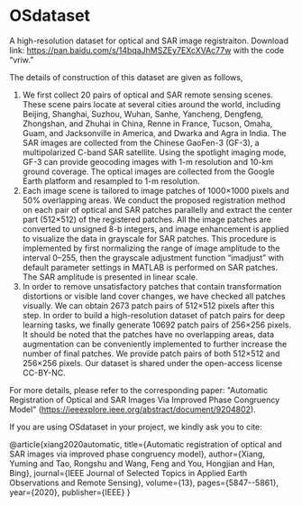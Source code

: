# OSdataset

A high-resolution dataset for optical and SAR image registraiton. Download link: https://pan.baidu.com/s/14bqaJhMSZEy7EXcXVAc77w with the code “vriw.”

The details of construction of this dataset are given as follows,
1) We first collect 20 pairs of optical and SAR remote sensing scenes. These scene pairs locate at several cities around the world, including Beijing, Shanghai, Suzhou, Wuhan, Sanhe, Yancheng, Dengfeng, Zhongshan, and Zhuhai in China, Renne in France, Tucson, Omaha, Guam, and Jacksonville in America, and Dwarka and Agra in India. The SAR images are collected from the Chinese GaoFen-3 (GF-3), a multipolarized C-band SAR satellite. Using the spotlight imaging mode, GF-3 can provide geocoding images with 1-m resolution and 10-km ground coverage. The optical images are collected from the Google Earth platform and resampled to 1-m resolution.
2) Each image scene is tailored to image patches of 1000×1000 pixels and 50% overlapping areas. We conduct the proposed registration method on each pair of optical and SAR patches parallelly and extract the center part (512×512) of the registered patches. All the image patches are converted to unsigned 8-b integers, and image enhancement is applied to visualize the data in grayscale for SAR patches. This procedure is implemented by first normalizing the range of image amplitude to the interval 0–255, then the grayscale adjustment function “imadjust” with default parameter settings in MATLAB is performed on SAR patches. The SAR amplitude is presented in linear scale.
3) In order to remove unsatisfactory patches that contain transformation distortions or visible land cover changes, we have checked all patches visually. We can obtain 2673 patch pairs of 512×512 pixels after this step. In order to build a high-resolution dataset of patch pairs for deep learning tasks, we finally generate 10692 patch pairs of 256×256 pixels. It should be noted that the patches have no overlapping areas, data augmentation can be conveniently implemented to further increase the number of final patches. We provide patch pairs of both 512×512 and 256×256 pixels. Our dataset is shared under the open-access license CC-BY-NC.

For more details, please refer to the corresponding paper: "Automatic Registration of Optical and SAR Images Via Improved Phase Congruency Model" (https://ieeexplore.ieee.org/abstract/document/9204802).

If you are using OSdataset in your project, we kindly ask you to cite:

@article{xiang2020automatic,
  title={Automatic registration of optical and SAR images via improved phase congruency model},
  author={Xiang, Yuming and Tao, Rongshu and Wang, Feng and You, Hongjian and Han, Bing},
  journal={IEEE Journal of Selected Topics in Applied Earth Observations and Remote Sensing},
  volume={13},
  pages={5847--5861},
  year={2020},
  publisher={IEEE}
}
